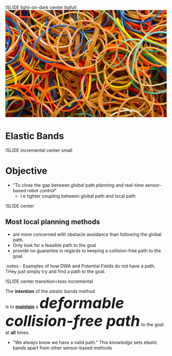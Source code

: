 !SLIDE light-on-dark center bgfull
![background](rubberbands.jpg)

# Elastic Bands

!SLIDE incremental center small 

# __Objective__

* "To close the gap between _global_ path _planning_ and real-time sensor-based robot _control_"
  * i.e tighter coupling between global path and local path 
  
!SLIDE center
 
## Most local planning methods 
  - are more concerned with obstacle avoidance than following the global path.
  - Only look for a feasible path to the goal
  - provide no guarantee in regards to keeping a collision-free path to the goal.
  
.notes - Examples of how DWA and Potential Fields do not have a path. THey just simply try and find a path to the goal.
  
  
!SLIDE center transition=toss incremental

The **intention** of the _elastic bands_ method  
is to <u>__maintain__</u> a <b style="font-size: 35pt;">_deformable collision-free path_</b> to the goal at __all__ times. 
    
  - "We always know we have a valid path." This _knowledge_ sets elastic bands apart from other sensor-based methods

